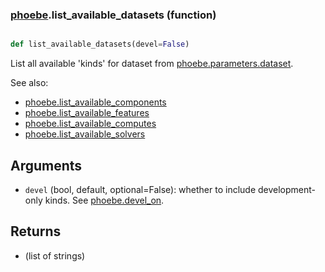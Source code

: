 ### [phoebe](phoebe.md).list_available_datasets (function)


```py

def list_available_datasets(devel=False)

```



List all available 'kinds' for dataset from [phoebe.parameters.dataset](phoebe.parameters.dataset.md).

See also:
* [phoebe.list_available_components](phoebe.list_available_components.md)
* [phoebe.list_available_features](phoebe.list_available_features.md)
* [phoebe.list_available_computes](phoebe.list_available_computes.md)
* [phoebe.list_available_solvers](phoebe.list_available_solvers.md)

Arguments
-----------
* `devel` (bool, default, optional=False): whether to include development-only
    kinds.  See [phoebe.devel_on](phoebe.devel_on.md).

Returns
---------
* (list of strings)

